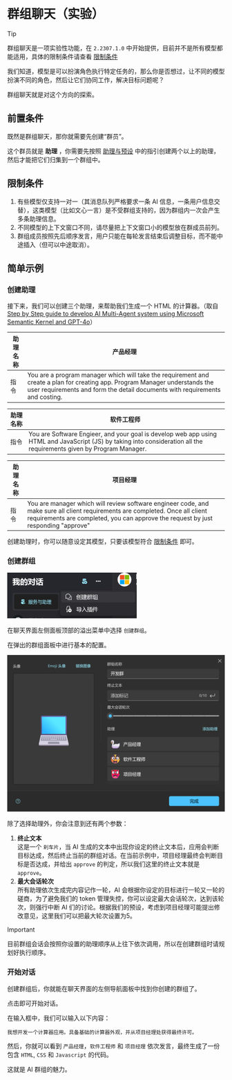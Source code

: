 # 群组聊天（实验）

> [!TIP]
> 群组聊天是一项实验性功能，在 `2.2307.1.0` 中开始提供，目前并不是所有模型都能适用，具体的限制条件请查看 [限制条件](#限制条件)

我们知道，模型是可以扮演角色执行特定任务的，那么你是否想过，让不同的模型扮演不同的角色，然后让它们协同工作，解决目标问题呢？

群组聊天就是对这个方向的探索。

## 前置条件

既然是群组聊天，那你就需要先创建“群员”。

这个群员就是 **助理** ，你需要先按照 [助理与预设](./agent-preset) 中的指引创建两个以上的助理，然后才能把它们归集到一个群组中。

## 限制条件

1. 有些模型仅支持一对一（其消息队列严格要求一条 AI 信息，一条用户信息交替），这类模型（比如文心一言）是不受群组支持的，因为群组内一次会产生多条助理信息。
2. 不同模型的上下文窗口不同，请尽量把上下文窗口小的模型放在群成员前列。
3. 群组成员按照先后顺序发言，用户只能在每轮发言结束后调整目标，而不能中途插入（但可以中途取消）。

## 简单示例

### 创建助理

接下来，我们可以创建三个助理，来帮助我们生成一个 HTML 的计算器。（取自 [Step by Step guide to develop AI Multi-Agent system using Microsoft Semantic Kernel and GPT-4o](https://medium.com/@akshaykokane09/step-by-step-guide-to-develop-ai-multi-agent-system-using-microsoft-semantic-kernel-and-gpt-4o-f5991af40ea6)）

|助理名称|产品经理|
|-|-|
|指令|You are a program manager which will take the requirement and create a plan for creating app. Program Manager understands the user requirements and form the detail documents with requirements and costing.|

|助理名称|软件工程师|
|-|-|
|指令|You are Software Engieer, and your goal is develop web app using HTML and JavaScript (JS) by taking into consideration all the requirements given by Program Manager.|

|助理名称|项目经理|
|-|-|
|指令|You are manager which will review software engineer code, and make sure all client requirements are completed. Once all client requirements are completed, you can approve the request by just responding "approve"|

创建助理时，你可以随意设定其模型，只要该模型符合 [限制条件](#限制条件) 即可。

### 创建群组

<div style="max-width:300px">

![创建群组](./assets/zh/create-group-item.png)

</div>

在聊天界面左侧面板顶部的溢出菜单中选择 `创建群组`。

在弹出的群组面板中进行基本的配置。

![群组面板](./assets/zh/group-dialog.png)

除了选择助理外，你会注意到还有两个参数：

1. **终止文本**  
   这是一个 `刹车片`，当 AI 生成的文本中出现你设定的终止文本后，应用会判断目标达成，然后终止当前的群组对话。在当前示例中，项目经理最终会判断目标是否达成，并给出 `approve` 的判定，所以我们这里的终止文本就是 `approve`。
2. **最大会话轮次**  
   所有助理依次生成完内容记作一轮，AI 会根据你设定的目标进行一轮又一轮的磋商，为了避免我们的 token 管理失控，你可以设定最大会话轮次，达到该轮次，则强行中断 AI 们的讨论。根据我们的预设，考虑到项目经理可能提出修改意见，这里我们可以把最大轮次设置为5。

> [!IMPORTANT]
> 目前群组会话会按照你设置的助理顺序从上往下依次调用，所以在创建群组时请规划好执行顺序。

### 开始对话

创建群组后，你就能在聊天界面的左侧导航面板中找到你创建的群组了。

点击即可开始对话。

在输入框中，我们可以输入以下内容：

```text
我想开发一个计算器应用。具备基础的计算器外观，并从项目经理处获得最终许可。
```

然后，你就可以看到 `产品经理`，`软件工程师` 和 `项目经理` 依次发言，最终生成了一份包含 `HTML`, `CSS` 和 `Javascript` 的代码。

这就是 AI 群组的魅力。